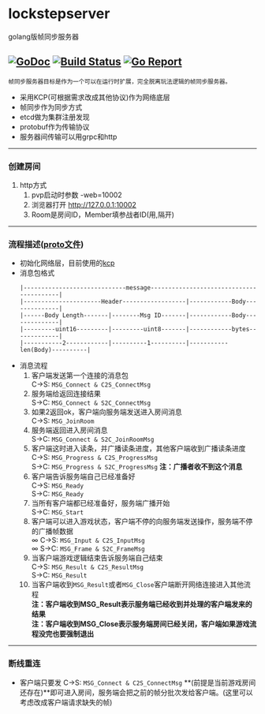 # lockstepserver
golang版帧同步服务器

[![GoDoc](https://godoc.org/github.com/bailu1901/lockstepserver?status.png)](https://godoc.org/github.com/bailu1901/lockstepserver)
[![Build Status](https://travis-ci.org/bailu1901/lockstepserver.svg?branch=master)](https://travis-ci.org/bailu1901/lockstepserver)
[![Go Report](https://goreportcard.com/badge/github.com/bailu1901/lockstepserver)](https://goreportcard.com/report/github.com/bailu1901/lockstepserver)
---
		
`帧同步服务器目标是作为一个可以在运行时扩展，完全脱离玩法逻辑的帧同步服务器。`
* 采用KCP(可根据需求改成其他协议)作为网络底层
* 帧同步作为同步方式
* etcd做为集群注册发现
* protobuf作为传输协议
* 服务器间传输可以用grpc和http

---

### 创建房间  

1. http方式  
	1. pvp启动时参数 -web=10002
	1. 浏览器打开 http://127.0.0.1:10002
	1. Room是房间ID，Member填参战者ID(用,隔开)

---

### 流程描述([proto文件](pb/message.proto))  

* 初始化网络层，目前使用的[kcp](https://github.com/skywind3000/kcp)
* 消息包格式
	```
	|-----------------------------message-----------------------------------------|
	|----------------------Header------------------|------------Body--------------|
	|------Body Length-------|--------Msg ID-------|------------Body--------------|
	|---------uint16---------|---------uint8-------|------------bytes-------------|
	|-----------2------------|----------1----------|-----------len(Body)----------|
	```
* 消息流程  
	1. 客户端发送第一个连接的消息包  
		C->S: `MSG_Connect & C2S_ConnectMsg`
	1. 服务端给返回连接结果  
		S->C: `MSG_Connect & S2C_ConnectMsg`
	1. 如果2返回ok，客户端向服务端发送进入房间消息  
		C->S: `MSG_JoinRoom`
	1. 服务端返回进入房间消息  
		S->C: `MSG_Connect & S2C_JoinRoomMsg`
	1. 客户端这时进入读条，并广播读条进度，其他客户端收到广播读条进度  
		C->S: `MSG_Progress & C2S_ProgressMsg`  
		S->C: `MSG_Progress & S2C_ProgressMsg`  **注：广播者收不到这个消息**
	1. 客户端告诉服务端自己已经准备好  
		C->S: `MSG_Ready`  
		S->C: `MSG_Ready`  
	1. 当所有客户端都已经准备好，服务端广播开始  
		S->C: `MSG_Start`  
	1. 客户端可以进入游戏状态，客户端不停的向服务端发送操作，服务端不停的广播帧数据  
		∞ C->S: `MSG_Input & C2S_InputMsg`  
		∞ S->C: `MSG_Frame & S2C_FrameMsg`  
	1. 当客户端游戏逻辑结束告诉服务端自己结束  
		C->S: `MSG_Result & C2S_ResultMsg`  
		S->C: `MSG_Result`  
	1. 当客户端收到`MSG_Result`或者`MSG_Close`客户端断开网络连接进入其他流程  
		**注：客户端收到MSG_Result表示服务端已经收到并处理的客户端发来的结果**  
		**注：客户端收到MSG_Close表示服务端房间已经关闭，客户端如果游戏流程没完也要强制退出**

---

### 断线重连

* 客户端只要发 C->S: `MSG_Connect & C2S_ConnectMsg` **(前提是当前游戏房间还存在)**即可进入房间，服务端会把之前的帧分批次发给客户端。(这里可以考虑改成客户端请求缺失的帧)
	



